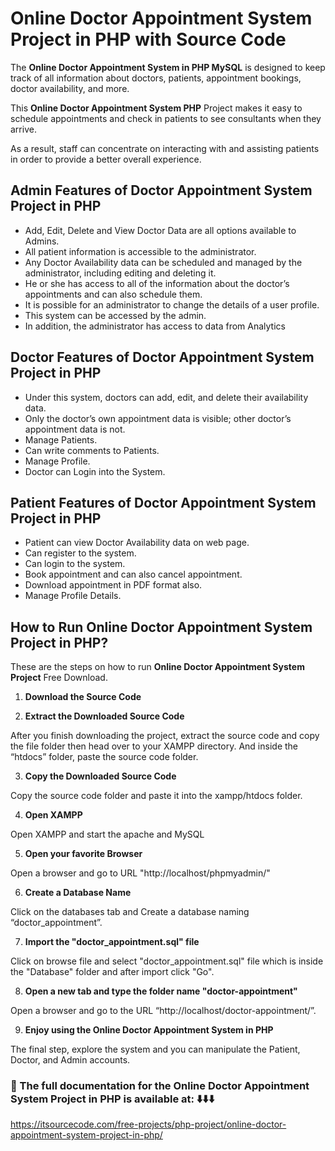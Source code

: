 # Online Doctor Appointment System Project in PHP with Source Code

The **Online Doctor Appointment System in PHP MySQL** is designed to keep track of all information about doctors, patients, appointment bookings, doctor availability, and more.

This **Online Doctor Appointment System PHP** Project makes it easy to schedule appointments and check in patients to see consultants when they arrive.

As a result, staff can concentrate on interacting with and assisting patients in order to provide a better overall experience.

## Admin Features of Doctor Appointment System Project in PHP
* Add, Edit, Delete and View Doctor Data are all options available to Admins.
* All patient information is accessible to the administrator.
* Any Doctor Availability data can be scheduled and managed by the administrator, including editing and deleting it.
* He or she has access to all of the information about the doctor’s appointments and can also schedule them.
* It is possible for an administrator to change the details of a user profile.
* This system can be accessed by the admin.
* In addition, the administrator has access to data from Analytics

## Doctor Features of Doctor Appointment System Project in PHP
* Under this system, doctors can add, edit, and delete their availability data.
* Only the doctor’s own appointment data is visible; other doctor’s appointment data is not.
* Manage Patients.
* Can write comments to Patients.
* Manage Profile.
* Doctor can Login into the System.

## Patient Features of Doctor Appointment System Project in PHP
* Patient can view Doctor Availability data on web page.
* Can register to the system.
* Can login to the system.
* Book appointment and can also cancel appointment.
* Download appointment in PDF format also.
* Manage Profile Details.

## How to Run Online Doctor Appointment System Project in PHP?

These are the steps on how to run **Online Doctor Appointment System Project** Free Download.

1. **Download the Source Code**

2. **Extract the Downloaded Source Code**

After you finish downloading the project, extract the source code and copy the file folder then head over to your XAMPP directory. And inside the “htdocs” folder, paste the source code folder.

3. **Copy the Downloaded Source Code**

Copy the source code folder and paste it into the xampp/htdocs folder.

4. **Open XAMPP**

Open XAMPP and start the apache and MySQL

5. **Open your favorite Browser**

Open a browser and go to URL "http://localhost/phpmyadmin/"

6. **Create a Database Name**

Click on the databases tab and Create a database naming “doctor_appointment”.

7. **Import the "doctor_appointment.sql" file**

Click on browse file and select "doctor_appointment.sql" file which is inside the "Database" folder and after import click "Go".

8. **Open a new tab and type the folder name "doctor-appointment"**

Open a browser and go to the URL “http://localhost/doctor-appointment/”.

9. **Enjoy using the Online Doctor Appointment System in PHP**

The final step, explore the system and you can manipulate the Patient, Doctor, and Admin accounts.

### 📌 The full documentation for the Online Doctor Appointment System Project in PHP is available at: ⬇️⬇️⬇️

https://itsourcecode.com/free-projects/php-project/online-doctor-appointment-system-project-in-php/


